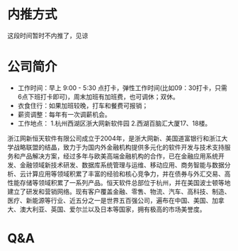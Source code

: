 # 内推方式
这段时间暂时不内推了，见谅

# 公司简介

- 工作时间：早上 9:00 - 5:30 点打卡，弹性工作时间(比如09：30打卡，只需6点下班打卡即可)，周末加班有加班费，也可调休；双休。
- 衣食住行：如果加班较晚，打车和餐费可报销；
- 薪资调整：每年有一次调薪机会。
- 工作地点：
	1.杭州西湖区浙大网新软件园
	2.西湖百脑汇大厦17、18楼。

​        浙江网新恒天软件有限公司成立于2004年，是浙大网新、美国道富银行和浙江大学战略联盟的结晶，致力于为国内外金融机构提供多元化的软件开发与技术支持服务和产品解决方案，经过多年与欧美高端金融机构的合作，已在金融应用系统开发、金融领域新技术研发、数据库系统管理与运维、移动应用、商务智能与数据分析、云计算应用等领域积累了丰富的经验和核心竞争力，并在债券与外汇交易、高性能存储等领域积累了一系列产品。
​        恒天软件总部位于杭州，并在美国波士顿等地建立了研发和营销网络。现有客户覆盖金融、零售、物流、汽车、高科技、制造、医疗、新能源等行业、近五分之一是世界五百强公司，遍布在中国、美国、加拿大、澳大利亚、英国、爱尔兰以及日本等国家，拥有极高的市场美誉度。

# Q&A

